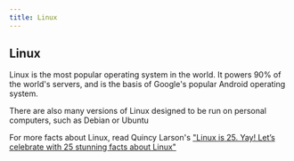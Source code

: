 ```yaml
---
title: Linux
---
```

## Linux

Linux is the most popular operating system in the world. It powers 90% of the world's servers, and is the basis of Google's popular Android operating system.

There are also many versions of Linux designed to be run on personal computers, such as Debian or Ubuntu

For more facts about Linux, read Quincy Larson's <a href='https://medium.freecodecamp.org/linux-is-25-yay-lets-celebrate-with-25-rad-facts-about-linux-c8d8ac30076d' target='_blank' rel='nofollow'>"Linux is 25. Yay! Let’s celebrate with 25 stunning facts about Linux"</a>
